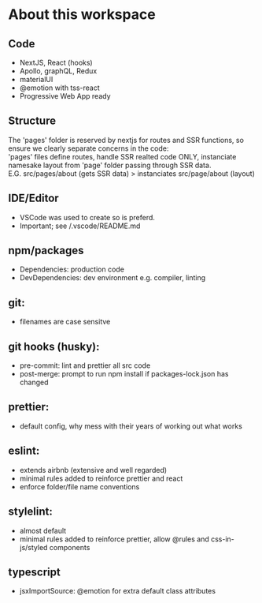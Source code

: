 # About this workspace

## Code

- NextJS, React (hooks)
- Apollo, graphQL, Redux
- materialUI
- @emotion with tss-react
- Progressive Web App ready

## Structure

The 'pages' folder is reserved by nextjs for routes and SSR functions, so ensure we clearly separate concerns in the code:    
'pages' files define routes, handle SSR realted code ONLY, instanciate namesake layout from 'page' folder passing through SSR data.  
E.G. src/pages/about (gets SSR data) > instanciates src/page/about (layout)  

## IDE/Editor

- VSCode was used to create so is preferd.
- Important; see /.vscode/README.md

## npm/packages

- Dependencies: production code
- DevDependencies: dev environment e.g. compiler, linting

## git:

- filenames are case sensitve

## git hooks (husky):

- pre-commit: lint and prettier all src code
- post-merge: prompt to run npm install if packages-lock.json has changed

## prettier:

- default config, why mess with their years of working out what works

## eslint:

- extends airbnb (extensive and well regarded)
- minimal rules added to reinforce prettier and react
- enforce folder/file name conventions

## stylelint:

- almost default
- minimal rules added to reinforce prettier, allow @rules and css-in-js/styled components

## typescript

- jsxImportSource: @emotion for extra default class attributes
